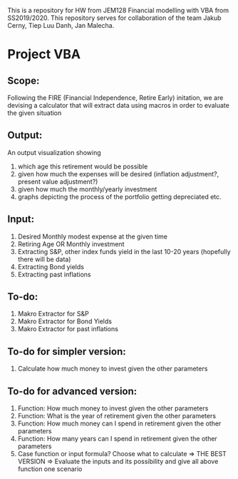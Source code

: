 This is a repository for HW from JEM128 Financial modelling with VBA from SS2019/2020. 
This repository serves for collaboration of the team Jakub Cerny, Tiep Luu Danh, Jan Malecha.

# Project VBA
## Scope: 
Following the FIRE (Financial Independence, Retire Early) initation, we are devising a calculator that will extract data using macros in order to evaluate the given situation

## Output:
An output visualization showing
1. which age this retirement would be possible 
2. given how much the expenses will be desired (inflation adjustment?, present value adjustment?)
3. given how much the monthly/yearly investment
4. graphs depicting the process of the portfolio getting depreciated etc.

## Input: 
1. Desired Monthly modest expense at the given time
2. Retiring Age OR Monthly investment
3. Extracting S&P, other index funds yield in the last 10-20 years (hopefully there will be data)
4. Extracting Bond yields
5. Extracting past inflations

## To-do: 
1. Makro Extractor for S&P
2. Makro Extractor for Bond Yields
3. Makro Extractor for past inflations

## To-do for simpler version: 
1. Calculate how much money to invest given the other parameters

## To-do for advanced version: 
1. Function: How much money to invest given the other parameters
2. Function: What is the year of retirement given the other parameters
3. Function: How much money can I spend in retirement given the other parameters
4. Function: How many years can I spend in retirement given the other parameters
5. Case function or input formula? Choose what to calculate => THE BEST VERSION => Evaluate the inputs and its possibility and give all above function one scenario
